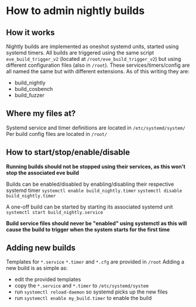 # How to admin nightly builds

## How it works
Nightly builds are implemented as oneshot systemd units, started using systemd timers. All builds are triggered using the same script `eve_build_trigger_v2` (located at `/root/eve_build_trigger_v2`) but using different configuration files (also in `/root`).
These services/timers/config are all named the same but with different extensions. As of this writing they are:

- build_nightly
- build_cosbench
- build_fuzzer

## Where my files at?

Systemd service and timer definitions are located in `/etc/systemd/system/`
Per build config files are located in `/root/`

## How to start/stop/enable/disable

**Running builds should not be stopped using their services, as this won't stop the associated eve build**

Builds can be enabled/disabled by enabling/disabling their respective systemd timer
`systemctl enable build_nightly.timer`
`systemctl disable build_nightly.timer`

A one-off build can be started by starting its associated systemd unit
`systemctl start build_nightly.service`

**Build service files should never be "enabled" using systemctl as this will cause the build to trigger when the system starts for the first time**

## Adding new builds
Templates for `*.service` `*.timer` and `*.cfg` are provided in `/root`
Adding a new build is as simple as:

- edit the provided templates
- copy the `*.service` and `*.timer` to `/etc/systemd/system`
- run `systemctl reload-daemon` so systemd picks up the new files
- run `systemctl enable my_build.timer` to enable the build
